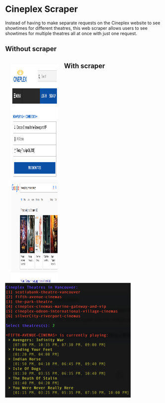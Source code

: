 # Cineplex Scraper
Instead of having to make separate requests on the Cineplex website to see showtimes for different theatres, this web scraper allows users to see showtimes for multiple theatres all at once with just one request.
## Without scraper 
*<div class="images" style="height:705px; width:150px; float:left; padding-left:20px; padding-top:20px; padding-right: 20px">
<img src="img/cineplex_search.png" width=405px height=370px display=inline-block/><img src="img/google_search.png" width=465px height=370px display=inline-block/></div>*
## With scraper 
*<img src="img/ui_progress/curr.png" width=405px height=370px />*

